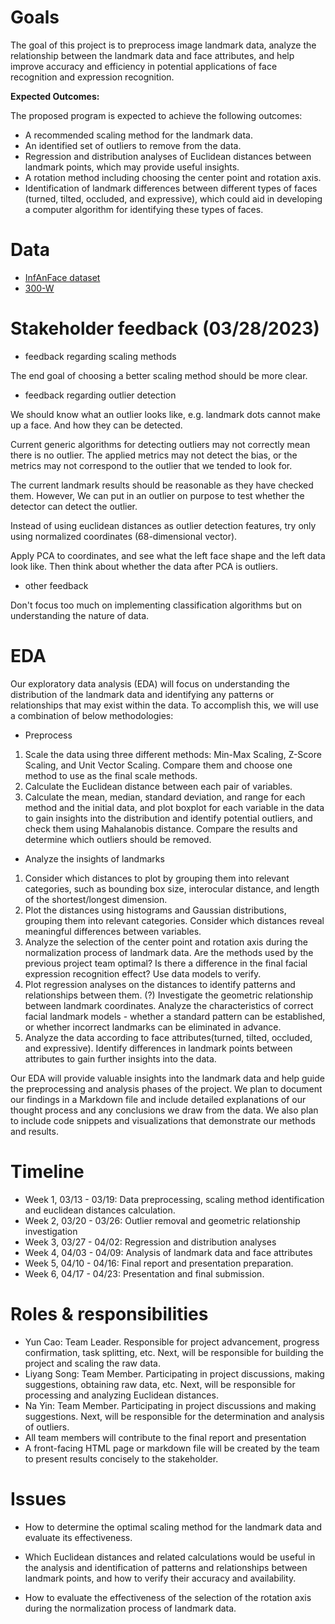 # Goals

The goal of this project is to preprocess image landmark data, analyze the relationship between the landmark data and face attributes, and help improve accuracy and efficiency in potential applications of face recognition and expression recognition.

**Expected Outcomes:**

The proposed program is expected to achieve the following outcomes:

- A recommended scaling method for the landmark data.
- An identified set of outliers to remove from the data.
- Regression and distribution analyses of Euclidean distances between landmark points, which may provide useful insights.
- A rotation method including choosing the center point and rotation axis.
- Identification of landmark differences between different types of faces (turned, tilted, occluded, and expressive), which could aid in developing a computer algorithm for identifying these types of faces.

# Data

- [InfAnFace dataset](https://coe.northeastern.edu/Research/AClab/InfAnFace/)
- [300-W](https://github.com/ostadabbas/Infant-Facial-Landmark-Detection-and-Tracking/raw/master/data/300w/300w_valid.csv)

# Stakeholder feedback (03/28/2023)

- feedback regarding scaling methods

The end goal of choosing a better scaling method should be more clear.

- feedback regarding outlier detection

We should know what an outlier looks like, e.g. landmark dots cannot make up a face. And how they can be detected.

Current generic algorithms for detecting outliers may not correctly mean there is no outlier. The applied metrics may not detect the bias, or the metrics may not correspond to the outlier that we tended to look for.

The current landmark results should be reasonable as they have checked them. However, We can put in an outlier on purpose to test whether the detector can detect the outlier.

Instead of using euclidean distances as outlier detection features, try only using normalized coordinates (68-dimensional vector).

Apply PCA to coordinates, and see what the left face shape and the left data look like. Then think about whether the data after PCA is outliers.

- other feedback

Don't focus too much on implementing classification algorithms but on understanding the nature of data.


# EDA

Our exploratory data analysis (EDA) will focus on understanding the distribution of the landmark data and identifying any patterns or relationships that may exist within the data. To accomplish this, we will use a combination of below methodologies:

- Preprocess

1. Scale the data using three different methods: Min-Max Scaling, Z-Score Scaling, and Unit Vector Scaling. Compare them and choose one method to use as the final scale methods.
2. Calculate the Euclidean distance between each pair of variables.
3. Calculate the mean, median, standard deviation, and range for each method and the initial data, and plot boxplot for each variable in the data to gain insights into the distribution and identify potential outliers, and check them using Mahalanobis distance. Compare the results and determine which outliers should be removed.

- Analyze the insights of landmarks

1. Consider which distances to plot by grouping them into relevant categories, such as bounding box size, interocular distance, and length of the shortest/longest dimension.
2. Plot the distances using histograms and Gaussian distributions, grouping them into relevant categories. Consider which distances reveal meaningful differences between variables.
3. Analyze the selection of the center point and rotation axis during the normalization process of landmark data. Are the methods used by the previous project team optimal? Is there a difference in the final facial expression recognition effect? Use data models to verify.
4. Plot regression analyses on the distances to identify patterns and relationships between them. (?) Investigate the geometric relationship between landmark coordinates. Analyze the characteristics of correct facial landmark models - whether a standard pattern can be established, or whether incorrect landmarks can be eliminated in advance.
5. Analyze the data according to face attributes(turned, tilted, occluded, and expressive). Identify differences in landmark points between attributes to gain further insights into the data.

Our EDA will provide valuable insights into the landmark data and help guide the preprocessing and analysis phases of the project. We plan to document our findings in a Markdown file and include detailed explanations of our thought process and any conclusions we draw from the data. We also plan to include code snippets and visualizations that
demonstrate our methods and results.

# Timeline

- Week 1, 03/13 - 03/19: Data preprocessing, scaling method identification and euclidean distances calculation.
- Week 2, 03/20 - 03/26: Outlier removal and geometric relationship investigation
- Week 3, 03/27 - 04/02: Regression and distribution analyses
- Week 4, 04/03 - 04/09: Analysis of landmark data and face attributes
- Week 5, 04/10 - 04/16: Final report and presentation preparation.
- Week 6, 04/17 - 04/23: Presentation and final submission.

# Roles & responsibilities

- Yun Cao: Team Leader. Responsible for project advancement, progress confirmation, task splitting, etc. Next, will be responsible for building the project and scaling the raw data.
- Liyang Song: Team Member. Participating in project discussions, making suggestions, obtaining raw data, etc. Next, will be responsible for processing and analyzing Euclidean distances.
- Na Yin: Team Member. Participating in project discussions and making suggestions. Next, will be responsible for the determination and analysis of outliers.
- All team members will contribute to the final report and presentation
- A front-facing HTML page or markdown file will be created by the team to present results concisely to the stakeholder.

# Issues

- How to determine the optimal scaling method for the landmark data and evaluate its effectiveness.

- Which Euclidean distances and related calculations would be useful in the analysis and identification of patterns and relationships between landmark points, and how to verify their accuracy and availability.

- How to evaluate the effectiveness of the selection of the rotation axis during the normalization process of landmark data.

  